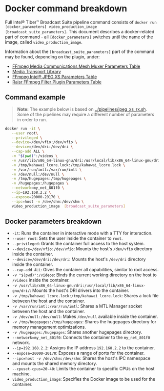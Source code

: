 # Docker command breakdown

Full Intel® Tiber™ Broadcast Suite pipeline command consists of `docker run [docker_parameters] video_production_image [broadcast_suite_parameters]`.
This document describes a docker-related part of command - all `[docker_parameters]` switches until the name of the image, called `video_production_image`.

Information about the `[broadcast_suite_parameters]` part of the command may be found, depending on the plugin, under:
- [FFmpeg Media Communications Mesh Muxer Parameters Table](plugins/media-communications-mesh.md)
- [Media Transport Library](plugins/media-transport-library.md)
- [FFmpeg Intel® JPEG XS Parameters Table](plugins/svt-jpeg-xs.md)
- [Raisr FFmpeg Filter Plugin Parameters Table](plugins/video-super-resolution.md)


## Command example

> **Note:** The example below is based on [../pipelines/jpeg_xs_rx.sh](pipelines/jpeg_xs_rx.sh). Some of the pipelines may require a different number of parameters in order to run.

```bash
docker run -it \
   --user root\
   --privileged \
   --device=/dev/vfio:/dev/vfio \
   --device=/dev/dri:/dev/dri \
   --cap-add ALL \
   -v "$(pwd)":/videos \
   -v /usr/lib/x86_64-linux-gnu/dri:/usr/local/lib/x86_64-linux-gnu/dri/ \
   -v /tmp/kahawai_lcore.lock:/tmp/kahawai_lcore.lock \
   -v /var/run/imtl:/var/run/imtl \
   -v /dev/null:/dev/null \
   -v /tmp/hugepages:/tmp/hugepages \
   -v /hugepages:/hugepages \
   --network=my_net_801f0 \
   --ip=192.168.2.2 \
   --expose=20000-20170 \
   --ipc=host -v /dev/shm:/dev/shm \
   video_production_image  [broadcast_suite_parameters]
```

## Docker parameters breakdown

- `-it`: Runs the container in interactive mode with a TTY for interaction.
- `--user root`: Sets the user inside the container to `root`.
- `--privileged`: Grants the container full access to the host system.
- `--device=/dev/vfio:/dev/vfio`: Mounts the host's `/dev/vfio` directory inside the container.
- `--device=/dev/dri:/dev/dri`: Mounts the host's `/dev/dri` directory inside the container.
- `--cap-add ALL`: Gives the container all capabilities, similar to root access.
- `-v "$(pwd)":/videos`: Binds the current working directory on the host to `/videos` inside the container.
- `-v /usr/lib/x86_64-linux-gnu/dri:/usr/local/lib/x86_64-linux-gnu/dri/`: Mounts the host's DRI drivers into the container.
- `-v /tmp/kahawai_lcore.lock:/tmp/kahawai_lcore.lock`: Shares a lock file between the host and the container.
- `-v /var/run/imtl:/var/run/imtl`: Shares a MTL Manager socket between the host and the container.
- `-v /dev/null:/dev/null`: Makes `/dev/null` available inside the container.
- `-v /tmp/hugepages:/tmp/hugepages`: Shares the hugepages directory for memory management optimizations.
- `-v /hugepages:/hugepages`: Shares another hugepages directory.
- `--network=my_net_801f0`: Connects the container to the `my_net_801f0` network.
- `--ip=192.168.2.2`: Assigns the IP address `192.168.2.2` to the container.
- `--expose=20000-20170`: Exposes a range of ports for the container.
- `--ipc=host -v /dev/shm:/dev/shm`: Shares the host's IPC namespace and mounts the shared memory directory.
- `--cpuset-cpus=20-40`: Limits the container to specific CPUs on the host machine.
- `video_production_image`: Specifies the Docker image to be used for the container.
